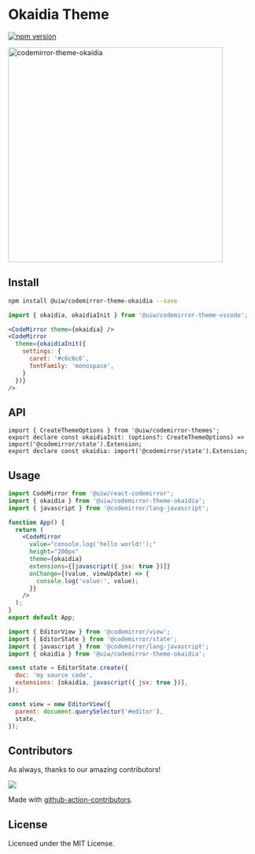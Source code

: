 <!--rehype:ignore:start-->

# Okaidia Theme

<!--rehype:ignore:end-->

[![npm version](https://img.shields.io/npm/v/@uiw/codemirror-theme-okaidia.svg)](https://www.npmjs.com/package/@uiw/codemirror-theme-okaidia)

<a href="https://uiwjs.github.io/react-codemirror/#/theme/data/okaidia">
  <img width="436" alt="codemirror-theme-okaidia" src="https://user-images.githubusercontent.com/1680273/176572694-b9aface9-9646-4e0e-a211-a8aa92dabc31.png">
</a>

## Install

```bash
npm install @uiw/codemirror-theme-okaidia --save
```

```jsx
import { okaidia, okaidiaInit } from '@uiw/codemirror-theme-vscode';

<CodeMirror theme={okaidia} />
<CodeMirror
  theme={okaidiaInit({
    settings: {
      caret: '#c6c6c6',
      fontFamily: 'monospace',
    }
  })}
/>
```

## API

```tsx
import { CreateThemeOptions } from '@uiw/codemirror-themes';
export declare const okaidiaInit: (options?: CreateThemeOptions) => import('@codemirror/state').Extension;
export declare const okaidia: import('@codemirror/state').Extension;
```

## Usage

```jsx
import CodeMirror from '@uiw/react-codemirror';
import { okaidia } from '@uiw/codemirror-theme-okaidia';
import { javascript } from '@codemirror/lang-javascript';

function App() {
  return (
    <CodeMirror
      value="console.log('hello world!');"
      height="200px"
      theme={okaidia}
      extensions={[javascript({ jsx: true })]}
      onChange={(value, viewUpdate) => {
        console.log('value:', value);
      }}
    />
  );
}
export default App;
```

```js
import { EditorView } from '@codemirror/view';
import { EditorState } from '@codemirror/state';
import { javascript } from '@codemirror/lang-javascript';
import { okaidia } from '@uiw/codemirror-theme-okaidia';

const state = EditorState.create({
  doc: 'my source code',
  extensions: [okaidia, javascript({ jsx: true })],
});

const view = new EditorView({
  parent: document.querySelector('#editor'),
  state,
});
```

## Contributors

As always, thanks to our amazing contributors!

<a href="https://github.com/uiwjs/react-codemirror/graphs/contributors">
  <img src="https://uiwjs.github.io/react-codemirror/CONTRIBUTORS.svg" />
</a>

Made with [github-action-contributors](https://github.com/jaywcjlove/github-action-contributors).

## License

Licensed under the MIT License.
